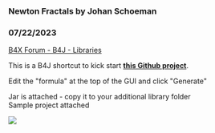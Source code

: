 ### Newton Fractals by Johan Schoeman
### 07/22/2023
[B4X Forum - B4J - Libraries](https://www.b4x.com/android/forum/threads/149130/)

This is a B4J shortcut to kick start [**this Github project**](https://github.com/gustavohb/newton-fractals).  
   
Edit the "formula" at the top of the GUI and click "Generate"  
  
Jar is attached - copy it to your additional library folder  
Sample project attached  
  
![](https://www.b4x.com/android/forum/attachments/143890)